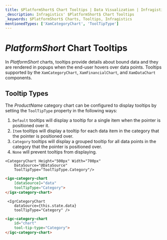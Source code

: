 ```yaml
---
title: $PlatformShort$ Chart Tooltips | Data Visualization | Infragistics
_description: Infragistics' $PlatformShort$ Chart Tooltips
_keywords: $PlatformShort$ Charts, Tooltips, Infragistics
mentionedTypes: ['XamCategoryChart', 'ToolTipType']
---
```


# $PlatformShort$ Chart Tooltips

In $PlatformShort$ charts, tooltips provide details about bound data and they are rendered in popups when the end-user hovers over data points. Tooltips supported by the `XamCategoryChart`, `XamFinancialChart`, and `XamDataChart` components.

<code-view style="height: 500px"
           data-demos-base-url="{environment:dvDemosBaseUrl}"
           iframe-src="{environment:dvDemosBaseUrl}/charts/category-chart-column-chart-with-tooltips"
           alt="$PlatformShort$ Tooltip Types Example"
           github-src="charts/category-chart/column-chart-with-tooltips">
</code-view>

<div class="divider--half"></div>

## Tooltip Types

The $ProductName$ category chart can be configured to display tooltips by setting the `ToolTipType` property in the following ways:

1. `Default` tooltips will display a tooltip for a single item when the pointer is positioned over it.
1. `Item` tooltips will display a tooltip for each data item in the category that the pointer is positioned over.
1. `Category` tooltips will display a grouped tooltip for all data points in the category that the pointer is positioned over.
1. `None` will prevent tooltips from displaying.

```razor
<CategoryChart Height="500px" Width="700px"
    DataSource="@DataSource"
    ToolTipType="ToolTipType.Category"/>
```

```html
<igx-category-chart
    [dataSource]="data"
    toolTipType="Category">
</igx-category-chart>
```

```tsx
 <IgrCategoryChart
    dataSource={this.state.data}
    toolTipType="Category" />
```

```html
<igc-category-chart
    id="chart"
    tool-tip-type="Category">
</igc-category-chart>
```

<!-- TODO uncomment below section when bug# 272693 is fixed

# $PlatformShort$ Tooltip Templates

The $PlatformShort$ category chart component provides default tooltips for each type of series. The default tooltips displays all the information relevant to the particular series item for example series title, data values, axis values. They are styled to match the series' style. If default tooltips are not sufficient, tooltip templates can be configured to customize the tooltip content and look and feel.

<code-view style="height: 500px"
           data-demos-base-url="{environment:dvDemosBaseUrl}"
           iframe-src="{environment:dvDemosBaseUrl}/charts/category-chart-tooltip-template"
           alt="$PlatformShort$ Tooltip Templates Example"
           github-src="charts/category-chart/tooltip-template">
</code-view>

<div class="divider--half"></div>

The tooltip content is customized by creating a template for the tooltip as demonstrated in the following code.

```html
<ng-template let-series="series" let-item="item" #valueTooltip>
   <div>
      <span> {{item.Country}} energy use: <br/></span>
      <span> Coal :{{item.Coal | number}}<br/></span>
      <span> Oil :{{item.Oil | number}}<br/></span>
      <span> Gas :{{item.Gas | number}}<br/></span>
      <span> Nuclear :{{item.Nuclear | number}}<br/></span>
      <span> Hydro :{{item.Hydro | number}}<br/></span>
    </div>
</ng-template>

<div class="chart">
    <igx-category-chart height="100%" width="100%"
        [dataSource]="data" chartTitle="Energy Production"
        subtitle="by Country"
        [tooltipTemplate]="valueTooltip"
        [chartType]="chartType">
    </igx-category-chart>
</div>
```

```tsx
 <IgrCategoryChart height="100%" width="100%"
        dataSource={this.state.data}
        chartTitle="Energy Production"
        subtitle="by Country"
        tooltipTemplate={this.valueTooltip}
        chartType={this.state.chartType} />
```
```html
<igc-category-chart
    id="chart"
    width="800px"
    height="700px"
    chart-title="Energy Production"
    subtitle="by Country"
    chart-type="Column">
  </igc-category-chart>
```

```ts
let chart = (document.getElementById("chart") as IgcCategoryChartComponent);
chart.dataSource = categoryData;

let template: TemplateFunction;
chart.tooltipTemplate = template;
```

TODO uncomment above section when bug# 272693 is fixed
-->
